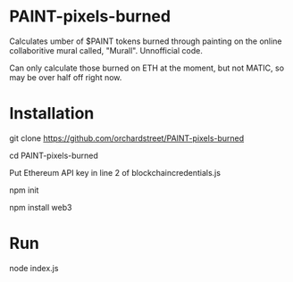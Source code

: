 # PAINT-pixels-burned

Calculates umber of $PAINT tokens burned through painting on the online collaboritive mural called, "Murall".  Unnofficial code.

Can only calculate those burned on ETH at the moment, but not MATIC, so may be over half off right now.

# Installation
git clone https://github.com/orchardstreet/PAINT-pixels-burned

cd PAINT-pixels-burned

Put Ethereum API key in line 2 of blockchaincredentials.js

npm init

npm install web3

# Run
node index.js
